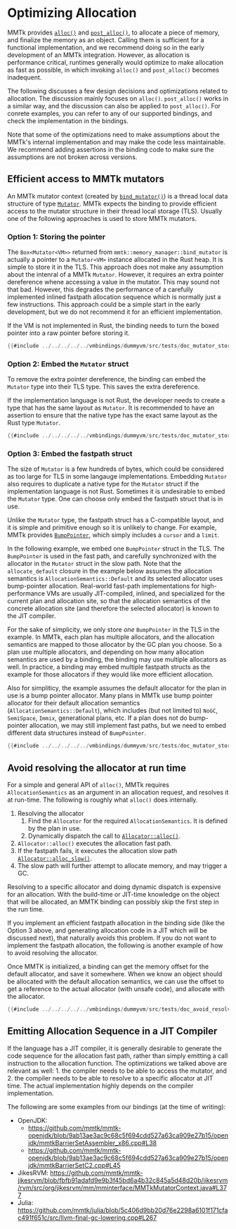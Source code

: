 # Optimizing Allocation

MMTk provides [`alloc()`](https://docs.mmtk.io/api/mmtk/memory_manager/fn.alloc.html)
and [`post_alloc()`](https://docs.mmtk.io/api/mmtk/memory_manager/fn.post_alloc.html), to allocate a piece of memory, and
finalize the memory as an object. Calling them is sufficient for a functional implementation, and we recommend doing
so in the early development of an MMTk integration. However, as allocation is performance critical, runtimes generally would
optimize to make allocation as fast as possible, in which invoking `alloc()` and `post_alloc()` becomes inadequent.

The following discusses a few design decisions and optimizations related to allocation. The discussion mainly focuses on `alloc()`.
`post_alloc()` works in a similar way, and the discussion can also be applied to `post_alloc()`.
For conrete examples, you can refer to any of our supported bindings, and check the implementation in the bindings.

Note that some of the optimizations need to make assumptions about the MMTk's internal implementation and may make the code less maintainable.
We recommend adding assertions in the binding code to make sure the assumptions are not broken across versions.

## Efficient access to MMTk mutators

An MMTk mutator context (created by [`bind_mutator()`](https://docs.mmtk.io/api/mmtk/memory_manager/fn.bind_mutator.html)) is a thread local data structure
of type [`Mutator`](https://docs.mmtk.io/api/mmtk/plan/struct.Mutator.html).
MMTk expects the binding to provide efficient access to the mutator structure in their thread local storage (TLS).
Usually one of the following approaches is used to store MMTk mutators.

### Option 1: Storing the pointer

The `Box<Mutator<VM>>` returned from `mmtk::memory_manager::bind_mutator` is actually a pointer to
a `Mutator<VM>` instance allocated in the Rust heap. It is simple to store it in the TLS.
This approach does not make any assumption about the intenral of a MMTk `Mutator`. However, it requires an extra pointer dereference
whene accessing a value in the mutator. This may sound not that bad. However, this degrades the performance of
a carefully implemented inlined fastpath allocation sequence which is normally just a few instructions.
This approach could be a simple start in the early development, but we do not recommend it for an efficient implementation.

If the VM is not implemented in Rust,
the binding needs to turn the boxed pointer into a raw pointer before storing it.

```rust
{{#include ../../../../../vmbindings/dummyvm/src/tests/doc_mutator_storage.rs:mutator_storage_boxed_pointer}}
```

### Option 2: Embed the `Mutator` struct

To remove the extra pointer dereference, the binding can embed the `Mutator` type into their TLS type. This saves the extra dereference.

If the implementation language is not Rust, the developer needs to create a type that has the same layout as `Mutator`. It is recommended to
have an assertion to ensure that the native type has the exact same layout as the Rust type `Mutator`.

```rust
{{#include ../../../../../vmbindings/dummyvm/src/tests/doc_mutator_storage.rs:mutator_storage_embed_mutator_struct}}
```

### Option 3: Embed the fastpath struct

The size of `Mutator` is a few hundreds of bytes, which could be considered as too large for TLS in some langauge implementations.
Embedding `Mutator` also requires to duplicate a native type for the `Mutator` struct if the implementation language is not Rust.
Sometimes it is undesirable to embed the `Mutator` type. One can choose only embed the fastpath struct that is in use.

Unlike the `Mutator` type, the fastpath struct has a C-compatible layout, and it is simple and primitive enough
so it is unlikely to change. For example, MMTk provides [`BumpPointer`](https://docs.mmtk.io/api/mmtk/util/alloc/struct.BumpPointer.html),
which simply includes a `cursor` and a `limit`.

In the following example, we embed one `BumpPointer` struct in the TLS.
The `BumpPointer` is used in the fast path, and carefully synchronized with the allocator in the `Mutator` struct in the slow path.
Note that the `allocate_default` closure in the example below assumes the allocation semantics is `AllocationSemantics::Default`
and its selected allocator uses bump-pointer allocation.
Real-world fast-path implementations for high-performance VMs are usually JIT-compiled, inlined, and specialized for the current plan
and allocation site, so that the allocation semantics of the concrete allocation site (and therefore the selected allocator) is known to the JIT compiler.

For the sake of simplicity, we only store _one_ `BumpPointer` in the TLS in the example.
In MMTk, each plan has multiple allocators, and the allocation semantics are mapped
to those allocator by the GC plan you choose. So a plan use multiple allocators, and
depending on how many allocation semantics are used by a binding, the binding may use multiple allocators as well.
In practice, a binding may embed multiple fastpath structs as the example for those allocators if they would like
more efficient allocation.

Also for simpliticy, the example assumes the default allocator for the plan in use is a bump pointer allocator.
Many plans in MMTk use bump pointer allocator for their default allocation semantics (`AllocationSemantics::Default`),
which includes (but not limited to) `NoGC`, `SemiSpace`, `Immix`, generational plans, etc.
If a plan does not do bump-pointer allocation, we may still implement fast paths, but we need to embed different data structures instead of `BumpPointer`.

```rust
{{#include ../../../../../vmbindings/dummyvm/src/tests/doc_mutator_storage.rs:mutator_storage_embed_fastpath_struct}}
```

## Avoid resolving the allocator at run time

For a simple and general API of `alloc()`, MMTk requires `AllocationSemantics` as an argument in an allocation request, and resolves it at run-time.
The following is roughly what `alloc()` does internally.

1. Resolving the allocator
    1. Find the `Allocator` for the required `AllocationSemantics`. It is defined by the plan in use.
    2. Dynamically dispatch the call to [`Allocator::alloc()`](https://docs.mmtk.io/api/mmtk/util/alloc/trait.Allocator.html#tymethod.alloc).
2. `Allocator::alloc()` executes the allocation fast path.
3. If the fastpath fails, it executes the allocation slow path [`Allocator::alloc_slow()`](https://docs.mmtk.io/api/mmtk/util/alloc/trait.Allocator.html#method.alloc_slow).
4. The slow path will further attempt to allocate memory, and may trigger a GC.

Resolving to a specific allocator and doing dynamic dispatch is expensive for an allocation.
With the build-time or JIT-time knowledge on the object that will be allocated, an MMTK binding can possibly skip the first step in the run time.

If you implement an efficient fastpath allocation in the binding side (like the Option 3 above, and generating allocation code in a JIT which will be discussed next),
that naturally avoids this problem. If you do not want to implement the fastpath allocation, the following is another example of how to avoid resolving the allocator.

Once MMTK is initialized, a binding can get the memory offset for the default allocator, and save it somewhere. When we know an object should be allocated
with the default allocation semantics, we can use the offset to get a reference to the actual allocator (with unsafe code), and allocate with the allocator.

```rust
{{#include ../../../../../vmbindings/dummyvm/src/tests/doc_avoid_resolving_allocator.rs:avoid_resolving_allocator}}
```

## Emitting Allocation Sequence in a JIT Compiler

If the language has a JIT compiler, it is generally desirable to generate the code sequence for the allocation fast path, rather
than simply emitting a call instruction to the allocation function. The optimizations we talked above are relevant as well: 1.
the compiler needs to be able to access the mutator, and 2. the compiler needs to be able to resolve to a specific allocator at
JIT time. The actual implementation highly depends on the compiler implementation.

The following are some examples from our bindings (at the time of writing):
* OpenJDK:
  * <https://github.com/mmtk/mmtk-openjdk/blob/9ab13ae3ac9c68c5f694cdd527a63ca909e27b15/openjdk/mmtkBarrierSetAssembler_x86.cpp#L38>
  * <https://github.com/mmtk/mmtk-openjdk/blob/9ab13ae3ac9c68c5f694cdd527a63ca909e27b15/openjdk/mmtkBarrierSetC2.cpp#L45>
* JikesRVM: <https://github.com/mmtk/mmtk-jikesrvm/blob/fbfb91adafd9e9b3f45bd6a4b32c845a5d48d20b/jikesrvm/rvm/src/org/jikesrvm/mm/mminterface/MMTkMutatorContext.java#L377>
* Julia: <https://github.com/mmtk/julia/blob/5c406d9bb20d76e2298a6101f171cfac491f651c/src/llvm-final-gc-lowering.cpp#L267>
